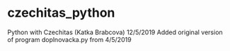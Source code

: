 # czechitas_python
Python with Czechitas (Katka Brabcova)
12/5/2019
Added original version of program doplnovacka.py from 4/5/2019
